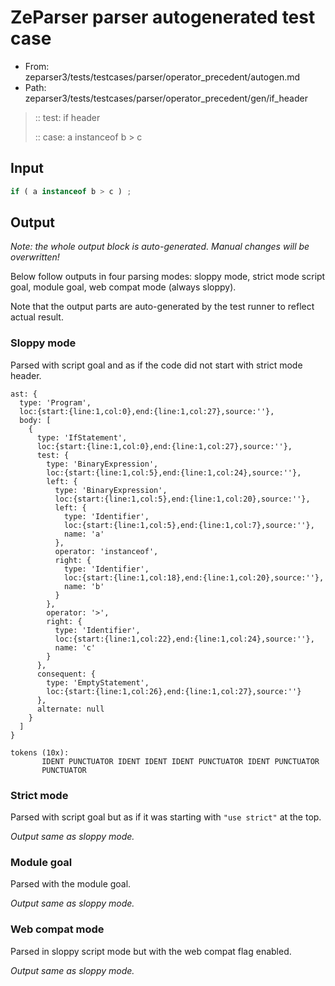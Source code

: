 # ZeParser parser autogenerated test case

- From: zeparser3/tests/testcases/parser/operator_precedent/autogen.md
- Path: zeparser3/tests/testcases/parser/operator_precedent/gen/if_header

> :: test: if header
>
> :: case: a instanceof b > c

## Input


`````js
if ( a instanceof b > c ) ;
`````

## Output

_Note: the whole output block is auto-generated. Manual changes will be overwritten!_

Below follow outputs in four parsing modes: sloppy mode, strict mode script goal, module goal, web compat mode (always sloppy).

Note that the output parts are auto-generated by the test runner to reflect actual result.

### Sloppy mode

Parsed with script goal and as if the code did not start with strict mode header.

`````
ast: {
  type: 'Program',
  loc:{start:{line:1,col:0},end:{line:1,col:27},source:''},
  body: [
    {
      type: 'IfStatement',
      loc:{start:{line:1,col:0},end:{line:1,col:27},source:''},
      test: {
        type: 'BinaryExpression',
        loc:{start:{line:1,col:5},end:{line:1,col:24},source:''},
        left: {
          type: 'BinaryExpression',
          loc:{start:{line:1,col:5},end:{line:1,col:20},source:''},
          left: {
            type: 'Identifier',
            loc:{start:{line:1,col:5},end:{line:1,col:7},source:''},
            name: 'a'
          },
          operator: 'instanceof',
          right: {
            type: 'Identifier',
            loc:{start:{line:1,col:18},end:{line:1,col:20},source:''},
            name: 'b'
          }
        },
        operator: '>',
        right: {
          type: 'Identifier',
          loc:{start:{line:1,col:22},end:{line:1,col:24},source:''},
          name: 'c'
        }
      },
      consequent: {
        type: 'EmptyStatement',
        loc:{start:{line:1,col:26},end:{line:1,col:27},source:''}
      },
      alternate: null
    }
  ]
}

tokens (10x):
       IDENT PUNCTUATOR IDENT IDENT IDENT PUNCTUATOR IDENT PUNCTUATOR
       PUNCTUATOR
`````

### Strict mode

Parsed with script goal but as if it was starting with `"use strict"` at the top.

_Output same as sloppy mode._

### Module goal

Parsed with the module goal.

_Output same as sloppy mode._

### Web compat mode

Parsed in sloppy script mode but with the web compat flag enabled.

_Output same as sloppy mode._
